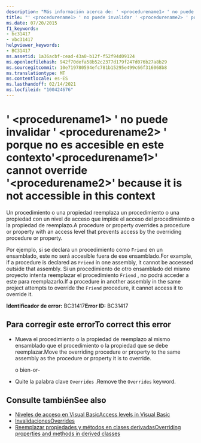 ```yaml
---
description: "Más información acerca de: ' <procedurename1> ' no puede invalidar ' <procedurename2> ' porque no es accesible en este contexto"
title: "' <procedurename1> ' no puede invalidar ' <procedurename2> ' porque no es accesible en este contexto"
ms.date: 07/20/2015
f1_keywords:
- bc31417
- vbc31417
helpviewer_keywords:
- BC31417
ms.assetid: 1a36acbf-cead-43a0-b12f-f52f94d09124
ms.openlocfilehash: 942f70defa58b52c2377d179f247d076b27a8b29
ms.sourcegitcommit: 10e719780594efc781b15295e499c66f316068b8
ms.translationtype: MT
ms.contentlocale: es-ES
ms.lasthandoff: 02/14/2021
ms.locfileid: "100424676"
---
```

# <a name="procedurename1-cannot-override-procedurename2-because-it-is-not-accessible-in-this-context"></a><span data-ttu-id="d9aba-103">' \<procedurename1> ' no puede invalidar ' \<procedurename2> ' porque no es accesible en este contexto</span><span class="sxs-lookup"><span data-stu-id="d9aba-103">'\<procedurename1>' cannot override '\<procedurename2>' because it is not accessible in this context</span></span>

<span data-ttu-id="d9aba-104">Un procedimiento o una propiedad reemplaza un procedimiento o una propiedad con un nivel de acceso que impide el acceso del procedimiento o la propiedad de reemplazo.</span><span class="sxs-lookup"><span data-stu-id="d9aba-104">A procedure or property overrides a procedure or property with an access level that prevents access by the overriding procedure or property.</span></span>  
  
 <span data-ttu-id="d9aba-105">Por ejemplo, si se declara un procedimiento como `Friend` en un ensamblado, este no será accesible fuera de ese ensamblado.</span><span class="sxs-lookup"><span data-stu-id="d9aba-105">For example, if a procedure is declared as `Friend` in one assembly, it cannot be accessed outside that assembly.</span></span> <span data-ttu-id="d9aba-106">Si un procedimiento de otro ensamblado del mismo proyecto intenta reemplazar el procedimiento `Friend` , no podrá acceder a este para reemplazarlo.</span><span class="sxs-lookup"><span data-stu-id="d9aba-106">If a procedure in another assembly in the same project attempts to override the `Friend` procedure, it cannot access it to override it.</span></span>  
  
 <span data-ttu-id="d9aba-107">**Identificador de error:** BC31417</span><span class="sxs-lookup"><span data-stu-id="d9aba-107">**Error ID:** BC31417</span></span>  
  
## <a name="to-correct-this-error"></a><span data-ttu-id="d9aba-108">Para corregir este error</span><span class="sxs-lookup"><span data-stu-id="d9aba-108">To correct this error</span></span>  
  
- <span data-ttu-id="d9aba-109">Mueva el procedimiento o la propiedad de reemplazo al mismo ensamblado que el procedimiento o la propiedad que se debe reemplazar.</span><span class="sxs-lookup"><span data-stu-id="d9aba-109">Move the overriding procedure or property to the same assembly as the procedure or property it is to override.</span></span>  
  
     <span data-ttu-id="d9aba-110">o bien</span><span class="sxs-lookup"><span data-stu-id="d9aba-110">-or-</span></span>  
  
- <span data-ttu-id="d9aba-111">Quite la palabra clave `Overrides` .</span><span class="sxs-lookup"><span data-stu-id="d9aba-111">Remove the `Overrides` keyword.</span></span>  
  
## <a name="see-also"></a><span data-ttu-id="d9aba-112">Consulte también</span><span class="sxs-lookup"><span data-stu-id="d9aba-112">See also</span></span>

- [<span data-ttu-id="d9aba-113">Niveles de acceso en Visual Basic</span><span class="sxs-lookup"><span data-stu-id="d9aba-113">Access levels in Visual Basic</span></span>](../programming-guide/language-features/declared-elements/access-levels.md)
- [<span data-ttu-id="d9aba-114">Invalidaciones</span><span class="sxs-lookup"><span data-stu-id="d9aba-114">Overrides</span></span>](../language-reference/modifiers/overrides.md)
- [<span data-ttu-id="d9aba-115">Reemplazar propiedades y métodos en clases derivadas</span><span class="sxs-lookup"><span data-stu-id="d9aba-115">Overriding properties and methods in derived classes</span></span>](../programming-guide/language-features/objects-and-classes/inheritance-basics.md#overriding-properties-and-methods-in-derived-classes)

